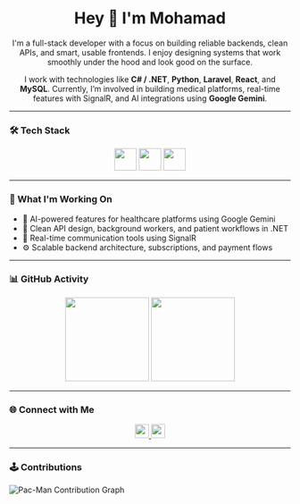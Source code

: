 <h1 align="center">Hey 👋 I'm Mohamad</h1>

<p align="center">
  I'm a full-stack developer with a focus on building reliable backends, clean APIs, and smart, usable frontends.  
  I enjoy designing systems that work smoothly under the hood and look good on the surface.
</p>

<p align="center">
  I work with technologies like <strong>C# / .NET</strong>, <strong>Python</strong>, <strong>Laravel</strong>, <strong>React</strong>, and <strong>MySQL</strong>.  
  Currently, I’m involved in building medical platforms, real-time features with SignalR, and AI integrations using <strong>Google Gemini</strong>.
</p>

---

### 🛠️ Tech Stack

<div align="center">
  <img src="https://skillicons.dev/icons?i=dotnet,cs,py,java,ts,js" height="40" />
  <img src="https://skillicons.dev/icons?i=react" height="40" />
  <img src="https://skillicons.dev/icons?i=mysql,postgres,aws,docker,git" height="40" />
</div>

---

### 📌 What I'm Working On

- 🏥 AI-powered features for healthcare platforms using Google Gemini
- 🧠 Clean API design, background workers, and patient workflows in .NET
- 💬 Real-time communication tools using SignalR
- ⚙️ Scalable backend architecture, subscriptions, and payment flows

---

### 📊 GitHub Activity

<div align="center">
  <img src="https://streak-stats.demolab.com?user=MoeSouki&theme=dracula&hide_border=false&border_radius=5" height="150" />
  <img src="https://github-profile-trophy.vercel.app?username=MoeSouki&theme=dracula&margin-w=10&margin-h=10" height="150" />
</div>

---

### 🌐 Connect with Me

<div align="center">
  <a href="www.linkedin.com/in/mohammad-el-souki-a79b54183" target="_blank">
    <img src="https://img.shields.io/static/v1?message=LinkedIn&logo=linkedin&label=&color=0077B5&logoColor=white&style=for-the-badge" height="25" />
  </a>
  <a href="mailto:mohamadelsouki49@gmail.com" target="_blank">
    <img src="https://img.shields.io/static/v1?message=Email&logo=gmail&label=&color=EA4335&logoColor=white&style=for-the-badge" height="25" />
  </a>
</div>

---

### 🕹️ Contributions

<picture>
  <source media="(prefers-color-scheme: dark)" srcset="https://raw.githubusercontent.com/MoeSouki/MoeSouki/main/output/pacman-contributions-dark.svg">
  <source media="(prefers-color-scheme: light)" srcset="https://raw.githubusercontent.com/MoeSouki/MoeSouki/main/output/pacman-contributions-light.svg">
  <img alt="Pac-Man Contribution Graph" src="https://raw.githubusercontent.com/MoeSouki/MoeSouki/main/output/pacman-contribution-graph.svg">
</picture>

